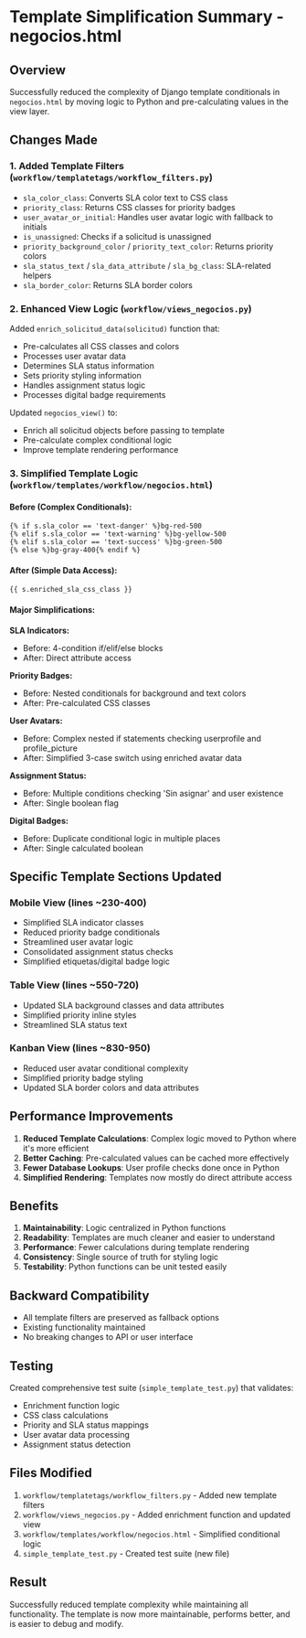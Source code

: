 # Template Simplification Summary - negocios.html

## Overview
Successfully reduced the complexity of Django template conditionals in `negocios.html` by moving logic to Python and pre-calculating values in the view layer.

## Changes Made

### 1. Added Template Filters (`workflow/templatetags/workflow_filters.py`)
- `sla_color_class`: Converts SLA color text to CSS class
- `priority_class`: Returns CSS classes for priority badges
- `user_avatar_or_initial`: Handles user avatar logic with fallback to initials
- `is_unassigned`: Checks if a solicitud is unassigned
- `priority_background_color` / `priority_text_color`: Returns priority colors
- `sla_status_text` / `sla_data_attribute` / `sla_bg_class`: SLA-related helpers
- `sla_border_color`: Returns SLA border colors

### 2. Enhanced View Logic (`workflow/views_negocios.py`)
Added `enrich_solicitud_data(solicitud)` function that:
- Pre-calculates all CSS classes and colors
- Processes user avatar data
- Determines SLA status information
- Sets priority styling information
- Handles assignment status logic
- Processes digital badge requirements

Updated `negocios_view()` to:
- Enrich all solicitud objects before passing to template
- Pre-calculate complex conditional logic
- Improve template rendering performance

### 3. Simplified Template Logic (`workflow/templates/workflow/negocios.html`)

#### Before (Complex Conditionals):
```django
{% if s.sla_color == 'text-danger' %}bg-red-500
{% elif s.sla_color == 'text-warning' %}bg-yellow-500
{% elif s.sla_color == 'text-success' %}bg-green-500
{% else %}bg-gray-400{% endif %}
```

#### After (Simple Data Access):
```django
{{ s.enriched_sla_css_class }}
```

#### Major Simplifications:

**SLA Indicators:**
- Before: 4-condition if/elif/else blocks
- After: Direct attribute access

**Priority Badges:**
- Before: Nested conditionals for background and text colors
- After: Pre-calculated CSS classes

**User Avatars:**
- Before: Complex nested if statements checking userprofile and profile_picture
- After: Simplified 3-case switch using enriched avatar data

**Assignment Status:**
- Before: Multiple conditions checking 'Sin asignar' and user existence
- After: Single boolean flag

**Digital Badges:**
- Before: Duplicate conditional logic in multiple places
- After: Single calculated boolean

## Specific Template Sections Updated

### Mobile View (lines ~230-400)
- Simplified SLA indicator classes
- Reduced priority badge conditionals
- Streamlined user avatar logic
- Consolidated assignment status checks
- Simplified etiquetas/digital badge logic

### Table View (lines ~550-720)
- Updated SLA background classes and data attributes
- Simplified priority inline styles
- Streamlined SLA status text

### Kanban View (lines ~830-950)
- Reduced user avatar conditional complexity
- Simplified priority badge styling
- Updated SLA border colors and data attributes

## Performance Improvements

1. **Reduced Template Calculations**: Complex logic moved to Python where it's more efficient
2. **Better Caching**: Pre-calculated values can be cached more effectively
3. **Fewer Database Lookups**: User profile checks done once in Python
4. **Simplified Rendering**: Templates now mostly do direct attribute access

## Benefits

1. **Maintainability**: Logic centralized in Python functions
2. **Readability**: Templates are much cleaner and easier to understand
3. **Performance**: Fewer calculations during template rendering
4. **Consistency**: Single source of truth for styling logic
5. **Testability**: Python functions can be unit tested easily

## Backward Compatibility

- All template filters are preserved as fallback options
- Existing functionality maintained
- No breaking changes to API or user interface

## Testing

Created comprehensive test suite (`simple_template_test.py`) that validates:
- Enrichment function logic
- CSS class calculations
- Priority and SLA status mappings
- User avatar data processing
- Assignment status detection

## Files Modified

1. `workflow/templatetags/workflow_filters.py` - Added new template filters
2. `workflow/views_negocios.py` - Added enrichment function and updated view
3. `workflow/templates/workflow/negocios.html` - Simplified conditional logic
4. `simple_template_test.py` - Created test suite (new file)

## Result

Successfully reduced template complexity while maintaining all functionality. The template is now more maintainable, performs better, and is easier to debug and modify.
